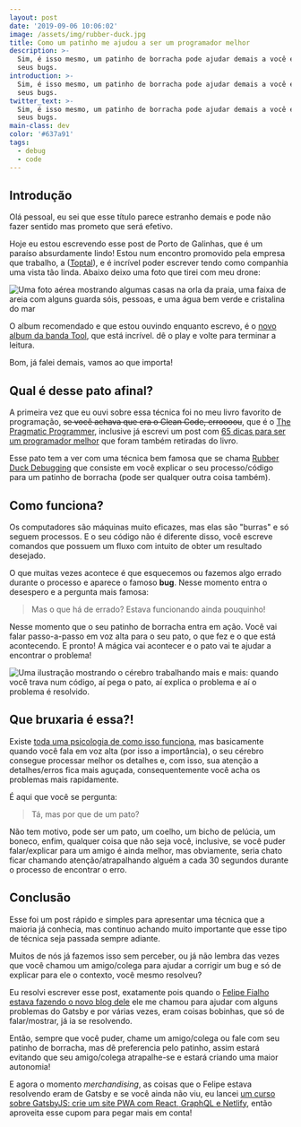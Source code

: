```yaml
---
layout: post
date: '2019-09-06 10:06:02'
image: /assets/img/rubber-duck.jpg
title: Como um patinho me ajudou a ser um programador melhor
description: >-
  Sim, é isso mesmo, um patinho de borracha pode ajudar demais a você encontrar
  seus bugs.
introduction: >-
  Sim, é isso mesmo, um patinho de borracha pode ajudar demais a você encontrar
  seus bugs.
twitter_text: >-
  Sim, é isso mesmo, um patinho de borracha pode ajudar demais a você encontrar
  seus bugs.
main-class: dev
color: '#637a91'
tags:
  - debug
  - code
---
```


## Introdução

Olá pessoal, eu sei que esse título parece estranho demais e pode não fazer sentido mas prometo que será efetivo.

Hoje eu estou escrevendo esse post de Porto de Galinhas, que é um paraíso absurdamente lindo! Estou num encontro promovido pela empresa que trabalho, a ([Toptal](https://www.toptal.com/)), e é incrível poder escrever tendo como companhia uma vista tão linda. Abaixo deixo uma foto que tirei com meu drone:

![Uma foto aérea mostrando algumas casas na orla da praia, uma faixa de areia com alguns guarda sóis, pessoas, e uma água bem verde e cristalina do mar](/assets/img/porto-de-galinhas.jpeg)

O album recomendado e que estou ouvindo enquanto escrevo, é o [novo album da banda Tool](https://open.spotify.com/album/7acEciVtnuTzmwKptkjth5?si=P4isRw-xSuOcVS1F26rPJA), que está incrível. dê o play e volte para terminar a leitura.

Bom, já falei demais, vamos ao que importa!

## Qual é desse pato afinal?

A primeira vez que eu ouvi sobre essa técnica foi no meu livro favorito de programação, ~~se você achava que era o Clean Code, erroooou~~, que é o [The Pragmatic Programmer](https://www.amazon.com.br/Pragmatic-Programmer-Journeyman-Master/dp/020161622X), inclusive já escrevi um post com [65 dicas para ser um programador melhor](https://willianjusten.com.br/65-dicas-para-ser-um-programador-melhor/) que foram também retiradas do livro.

Esse pato tem a ver com uma técnica bem famosa que se chama [Rubber Duck Debugging](https://rubberduckdebugging.com/) que consiste em você explicar o seu processo/código para um patinho de borracha (pode ser qualquer outra coisa também).

## Como funciona?

Os computadores são máquinas muito eficazes, mas elas são "burras" e só seguem processos. E o seu código não é diferente disso, você escreve comandos que possuem um fluxo com intuito de obter um resultado desejado.

O que muitas vezes acontece é que esquecemos ou fazemos algo errado durante o processo e aparece o famoso **bug**. Nesse momento entra o desespero e a pergunta mais famosa:

> Mas o que há de errado? Estava funcionando ainda pouquinho!

Nesse momento que o seu patinho de borracha entra em ação. Você vai falar passo-a-passo em voz alta para o seu pato, o que fez e o que está acontecendo. E pronto! A mágica vai acontecer e o pato vai te ajudar a encontrar o problema!

![Uma ilustração mostrando o cérebro trabalhando mais e mais: quando você trava num código, aí pega o pato, aí explica o problema e aí o problema é resolvido.](/assets/img/rubber-duck-magic.jpg)

## Que bruxaria é essa?!

Existe [toda uma psicologia de como isso funciona](https://www.thoughtfulcode.com/rubber-duck-debugging-psychology/), mas basicamente quando você fala em voz alta (por isso a importância), o seu cérebro consegue processar melhor os detalhes e, com isso, sua atenção a detalhes/erros fica mais aguçada, consequentemente você acha os problemas mais rapidamente.

É aqui que você se pergunta:

> Tá, mas por que de um pato?

Não tem motivo, pode ser um pato, um coelho, um bicho de pelúcia, um boneco, enfim, qualquer coisa que não seja você, inclusive, se você puder falar/explicar para um amigo é ainda melhor, mas obviamente, seria chato ficar chamando atenção/atrapalhando alguém a cada 30 segundos durante o processo de encontrar o erro.

## Conclusão

Esse foi um post rápido e simples para apresentar uma técnica que a maioria já conhecia, mas continuo achando muito importante que esse tipo de técnica seja passada sempre adiante.

Muitos de nós já fazemos isso sem perceber, ou já não lembra das vezes que você chamou um amigo/colega para ajudar a corrigir um bug e só de explicar para ele o contexto, você mesmo resolveu?

Eu resolvi escrever esse post, exatamente pois quando o [Felipe Fialho estava fazendo o novo blog dele](https://www.felipefialho.com/blog/como-foi-desenvolver-meu-novo-blog-usando-o-gatsbyjs/) ele me chamou para ajudar com alguns problemas do Gatsby e por várias vezes, eram coisas bobinhas, que só de falar/mostrar, já ia se resolvendo.

Então, sempre que você puder, chame um amigo/colega ou fale com seu patinho de borracha, mas dê preferencia pelo patinho, assim estará evitando que seu amigo/colega atrapalhe-se e estará criando uma maior autonomia!

E agora o momento _merchandising_, as coisas que o Felipe estava resolvendo eram de Gatsby e se você ainda não viu, eu lancei [um curso sobre GatsbyJS: crie um site PWA com React, GraphQL e Netlify](https://www.udemy.com/gatsby-crie-um-site-pwa-com-react-graphql-e-netlify-cms/?couponCode=PROMONOV21), então aproveita esse cupom para pegar mais em conta!
